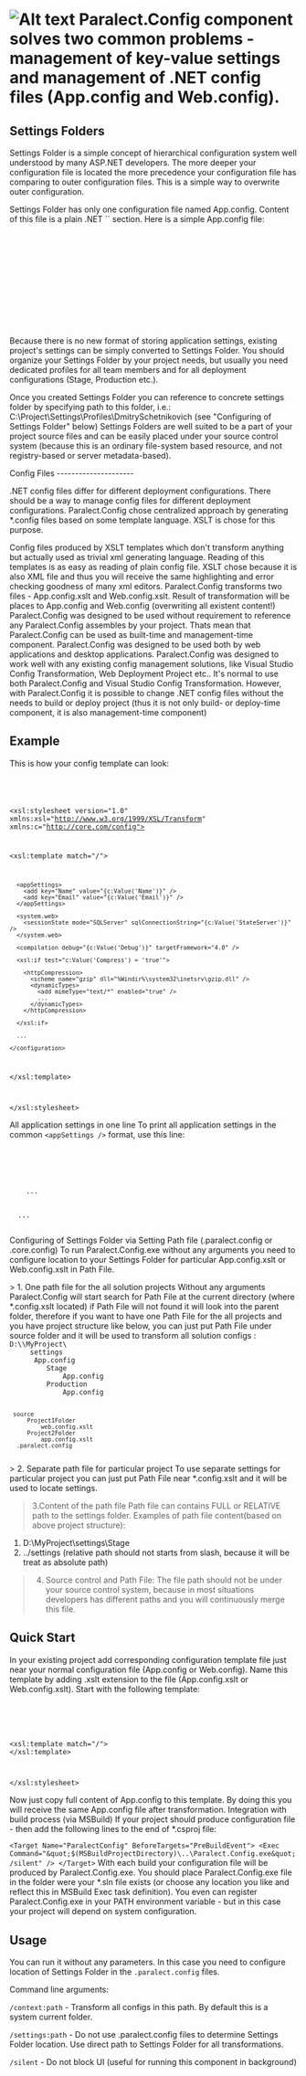 

![Alt text]("https://sites.google.com/a/paralect.com/team/paralect-library/paralect-config/Process%20Icon.jpg" "Optional title") <b>Paralect.Config</b> component solves two common problems - management of key-value settings and management of .NET config files (App.config and Web.config).
====================

 Settings Folders
---------------------
 <p>
Settings Folder is a simple concept of hierarchical configuration system well understood by many ASP.NET developers. The more deeper your configuration file is located the more precedence your configuration file has comparing to outer configuration files. This is a simple way to overwrite outer configuration.
</p>
<p>
Settings Folder has only one configuration file named App.config. Content of this file is a plain .NET `<appSettings />` section. Here is a simple App.config file:
</p>
<code>
<?xml version="1.0" encoding="utf-8" ?>
<configuration>
  <appSettings>
    <add key="Acropolis.RackSpaceUserName" value="Seventhman" />
    <add key="Acropolis.RackSpaceKey" value="b84ce1136903f53bcaded6d06c86dcb2" />
    <add key="Acropolis.CacheServer" value="localhost" />
    <add key="Ajeva.Application.RootUri" value="http://localhost:8020" />
    <add key="Ajeva.Application.ContentUri" value="http://localhost:8020/content/static" />
    <add key="Ajeva.Application.LocalFileContainerId" value="4" />
  </appSettings>
</configuration>
</code>
<p>
Because there is no new format of storing application settings, existing project's settings can be simply converted to Settings Folder.
You should organize your Settings Folder by your project needs, but usually you need dedicated profiles for all team members and for all deployment configurations (Stage, Production etc.).
<p>
<p>
Once you created Settings Folder you can reference to concrete settings folder by specifying path to this folder, i.e.:
C:\Project\Settings\Profiles\DmitrySchetnikovich (see "Configuring of Settings Folder" below)
Settings Folders are well suited to be a part of your project source files and can be easily placed under your source control system (because this is an ordinary file-system based resource, and not registry-based or server metadata-based). 
</p>
 Config Files
---------------------
<p>
.NET config files differ for different deployment configurations. There should be a way to manage config files for different deployment configurations. Paralect.Config chose centralized approach by generating *.config files based on some template language. XSLT is chose for this purpose.
</p>
Config files produced by XSLT templates which don't transform anything but actually used as trivial xml generating language. Reading of this templates is as easy as reading of plain config file. XSLT chose because it is also XML file and thus you will receive the same highlighting and error checking goodness of many xml editors.
Paralect.Config transforms two files - App.config.xslt and Web.config.xslt. Result of transformation will be places to App.config and Web.config (overwriting all existent content!)
Paralect.Config was designed to be used without requirement to reference any Paralect.Config assembles by your project. Thats mean that Paralect.Config can be used as built-time and management-time component.
Paralect.Config was designed to be used both by web applications and desktop applications.
Paralect.Config was designed to work well with any existing config management solutions, like Visual Studio Config Transformation, Web Deployment Project etc.. It's normal to use both Paralect.Config and Visual Studio Config Transformation. However, with Paralect.Config it is possible to change .NET config files without the needs to build or deploy project (thus it is not only build- or deploy-time component, it is also management-time component)


Example
---------------------

This is how your config template can look:
<code>
<?xml version="1.0" encoding="utf-8"?>
<xsl:stylesheet version="1.0"
                xmlns:xsl="http://www.w3.org/1999/XSL/Transform"
                xmlns:c="http://core.com/config"> 

  <xsl:template match="/">
    <configuration>    

      <appSettings>
        <add key="Name" value="{c:Value('Name')}" />
        <add key="Email" value="{c:Value('Email')}" />
      </appSettings> 

      <system.web>
        <sessionState mode="SQLServer" sqlConnectionString="{c:Value('StateServer')}" />
      </system.web> 

      <compilation debug="{c:Value('Debug')}" targetFramework="4.0" /> 

      <xsl:if test="c:Value('Compress') = 'true'">

        <httpCompression>
          <scheme name="gzip" dll="%Windir%\system32\inetsrv\gzip.dll" />
          <dynamicTypes>
            <add mimeType="text/*" enabled="true" />
            ...
          </dynamicTypes>
        </httpCompression>

      </xsl:if> 

      ...

    </configuration>

  </xsl:template> 

</xsl:stylesheet>
</code>

All application settings in one line
To print all application settings in the common `<appSettings />` format, use this line:

<code>
<configuration>
  <appSettings>
    <add key="AdditionaProperty1" value="Value1" />
    <add key="AdditionaProperty2" value="Value2" />
    ...
    <xsl:value-of select="c:ApplicationSettings()" disable-output-escaping="yes" />
  </appSettings>
  ...
</configuration>
</code>
<p>
Configuring of Settings Folder via Setting Path file (.paralect.config or .core.config)
To run Paralect.Config.exe without any arguments you need to configure location to your Settings Folder for particular App.config.xslt or Web.config.xslt in Path File.
</p>
> 1. One path file for the all solution projects
Without any arguments Paralect.Config will start search for Path File at the current directory (where *.config.xslt located) if Path File will not found it will look into the parent folder, therefore if you want to have one Path File for the all projects and you have project structure like below, you can just put Path File under source folder and it will be used to transform all solution configs :
<code>
D:\\MyProject\
     settings
      App.config
         Stage
             App.config
         Production
             App.config

     source                
         Project1Folder
             web.config.xslt
         Project2Folder
             app.config.xslt
      .paralect.config
</code>
> 2. Separate path file for particular project
To use separate settings for particular project you can just put Path File near *.config.xslt and it will be used to locate settings.

> 3.Content of the path file
 Path file can contains FULL or RELATIVE path to the settings folder.
Examples of path file content(based on above project structure):
  1. D:\\MyProject\settings\Stage
  2. ../settings (relative path should not starts from slash, because it will be treat as absolute path)

> 4. Source control and Path File:
The file path should not be under your source control system, because in most situations developers has different paths and you will continuously merge this file.


Quick Start
---------------------

In your existing project add corresponding configuration template file just near your normal configuration file (App.config or Web.config). Name this template by adding .xslt extension to the file (App.config.xslt or Web.config.xslt).
Start with the following template:

<code>
<?xml version="1.0" encoding="utf-8"?>
<xsl:stylesheet version="1.0" exclude-result-prefixes="c" 
                xmlns:xsl="http://www.w3.org/1999/XSL/Transform"
                xmlns:c="http://paralect.com/config">

  <xsl:template match="/">
      <!-- Place your configuration here -->
  </xsl:template>

</xsl:stylesheet>
</code>

Now just copy full content of App.config to this template. By doing this you will receive the same App.config file after transformation.
Integration with build process (via MSBuild)
If your project should produce configuration file - then add the following lines to the end of *.csproj file:
  
   `<Target Name="ParalectConfig" BeforeTargets="PreBuildEvent">
     <Exec Command="&quot;$(MSBuildProjectDirectory)\..\Paralect.Config.exe&quot; /silent" />
   </Target>`
With each build your configuration file will be produced by Paralect.Config.exe. You should place Paralect.Config.exe file in the folder were your *.sln file exists (or choose any location you like and reflect this in MSBuild Exec task definition). You even can register Paralect.Config.exe in your PATH environment variable - but in this case your project will depend on system configuration.


Usage
---------------------
You can run it without any parameters. In this case you need to configure location of Settings Folder in the `.paralect.config` files. 

Command line arguments: 

 
 `/context:path` - Transform all configs in this path. By default this is a system current folder.

 `/settings:path` - Do not use .paralect.config files to determine Settings Folder location. Use direct path to Settings Folder for all transformations.

 `/silent` - Do not block UI (useful for running this component in background)